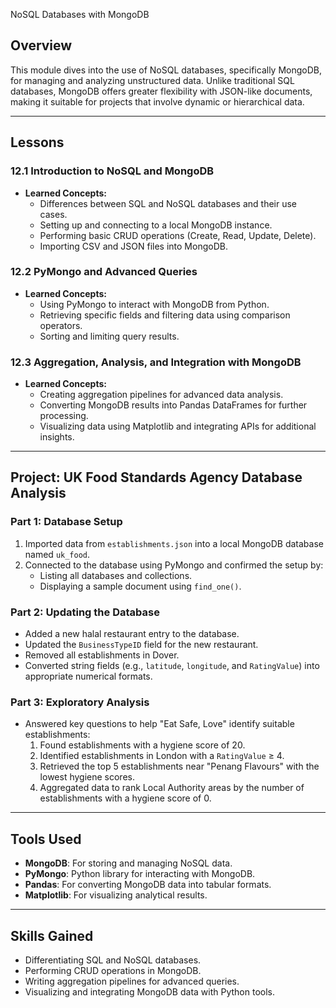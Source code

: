 NoSQL Databases with MongoDB

## Overview

This module dives into the use of NoSQL databases, specifically MongoDB, for managing and analyzing unstructured data. Unlike traditional SQL databases, MongoDB offers greater flexibility with JSON-like documents, making it suitable for projects that involve dynamic or hierarchical data.

---

## Lessons

### 12.1 Introduction to NoSQL and MongoDB
- **Learned Concepts:**
  - Differences between SQL and NoSQL databases and their use cases.
  - Setting up and connecting to a local MongoDB instance.
  - Performing basic CRUD operations (Create, Read, Update, Delete).
  - Importing CSV and JSON files into MongoDB.

### 12.2 PyMongo and Advanced Queries
- **Learned Concepts:**
  - Using PyMongo to interact with MongoDB from Python.
  - Retrieving specific fields and filtering data using comparison operators.
  - Sorting and limiting query results.

### 12.3 Aggregation, Analysis, and Integration with MongoDB
- **Learned Concepts:**
  - Creating aggregation pipelines for advanced data analysis.
  - Converting MongoDB results into Pandas DataFrames for further processing.
  - Visualizing data using Matplotlib and integrating APIs for additional insights.

---

## Project: UK Food Standards Agency Database Analysis

### Part 1: Database Setup
1. Imported data from `establishments.json` into a local MongoDB database named `uk_food`.
2. Connected to the database using PyMongo and confirmed the setup by:
   - Listing all databases and collections.
   - Displaying a sample document using `find_one()`.

### Part 2: Updating the Database
- Added a new halal restaurant entry to the database.
- Updated the `BusinessTypeID` field for the new restaurant.
- Removed all establishments in Dover.
- Converted string fields (e.g., `latitude`, `longitude`, and `RatingValue`) into appropriate numerical formats.

### Part 3: Exploratory Analysis
- Answered key questions to help "Eat Safe, Love" identify suitable establishments:
  1. Found establishments with a hygiene score of 20.
  2. Identified establishments in London with a `RatingValue` ≥ 4.
  3. Retrieved the top 5 establishments near "Penang Flavours" with the lowest hygiene scores.
  4. Aggregated data to rank Local Authority areas by the number of establishments with a hygiene score of 0.

---

## Tools Used
- **MongoDB**: For storing and managing NoSQL data.
- **PyMongo**: Python library for interacting with MongoDB.
- **Pandas**: For converting MongoDB data into tabular formats.
- **Matplotlib**: For visualizing analytical results.

---

## Skills Gained
- Differentiating SQL and NoSQL databases.
- Performing CRUD operations in MongoDB.
- Writing aggregation pipelines for advanced queries.
- Visualizing and integrating MongoDB data with Python tools.
